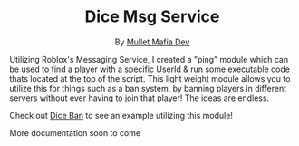 <div align="center">
<h1>Dice Msg Service</h1>

By [Mullet Mafia Dev](https://www.roblox.com/groups/5018486/Mullet-Mafia-Dev#!/about)
</div>

Utilizing Roblox's Messaging Service, I created a "ping" module which can be used to find a player with a specific UserId & run some executable code thats located at the top of the script. This light weight module allows you to utilize this for things such as a ban system, by banning players in different servers without ever having to join that player! The ideas are endless.

Check out [Dice Ban](https://github.com/Mullets-Gavin/DiceBan) to see an example utilizing this module!

More documentation soon to come
